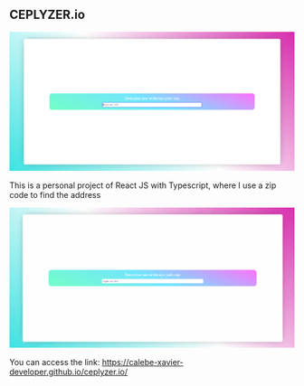 ## CEPLYZER.io
  
![](src/assets/images/Screenshot_2.png)

This is a personal project of React JS with Typescript, where I use a zip code to find the address

![](src/assets/gifs/ceplyzer.io.gif)


You can access the link: https://calebe-xavier-developer.github.io/ceplyzer.io/
